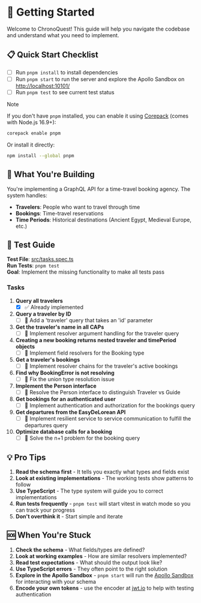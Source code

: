 # 🚀 Getting Started

Welcome to ChronoQuest! This guide will help you navigate the codebase and understand what you need to implement.

## 📋 Quick Start Checklist

- [ ] Run `pnpm install` to install dependencies
- [ ] Run `pnpm start` to run the server and explore the Apollo Sandbox on [http://localhost:10101/](http://localhost:10101/)
- [ ] Run `pnpm test` to see current test status

> [!NOTE]
> If you don't have `pnpm` installed, you can enable it using [Corepack](https://nodejs.org/api/corepack.html) (comes with Node.js 16.9+):
> ```bash
> corepack enable pnpm
> ```
> Or install it directly:
> ```bash
> npm install --global pnpm
> ```

## 🎯 What You're Building

You're implementing a GraphQL API for a time-travel booking agency. The system handles:

- **Travelers**: People who want to travel through time
- **Bookings**: Time-travel reservations
- **Time Periods**: Historical destinations (Ancient Egypt, Medieval Europe, etc.)

## 🧪 Test Guide

**Test File**: [src/tasks.spec.ts](src/tasks.spec.ts#L73)  
**Run Tests**: `pnpm test`  
**Goal**: Implement the missing functionality to make all tests pass  

### Tasks

1. **Query all travelers**
    - [x] ✅ Already implemented
2. **Query a traveler by ID**
    - [ ] 🔧 Add a 'traveler' query that takes an 'id' parameter
3. **Get the traveler's name in all CAPs**
    - [ ] 🔧 Implement resolver argument handling for the traveler query
4. **Creating a new booking returns nested traveler and timePeriod objects**
    - [ ] 🔧 Implement field resolvers for the Booking type
5. **Get a traveler's bookings**
    - [ ] 🔧 Implement resolver chains for the traveler's active bookings
6. **Find why BookingError is not resolving**
    - [ ] 🔧 Fix the union type resolution issue
7. **Implement the Person interface**
    - [ ] 🔧 Resolve the Person interface to distinguish Traveler vs Guide
8. **Get bookings for an authenticated user**
    - [ ] 🔧 Implement authentication and authorization for the bookings query
9. **Get departures from the EasyDeLorean API**
    - [ ] 🔧 Implement resilient service to service communication to fulfill the departures query
10. **Optimize database calls for a booking**
    - [ ] 🔧 Solve the n+1 problem for the booking query

## 💡 Pro Tips

1. **Read the schema first** - It tells you exactly what types and fields exist
2. **Look at existing implementations** - The working tests show patterns to follow
3. **Use TypeScript** - The type system will guide you to correct implementations
4. **Run tests frequently** - `pnpm test` will start vitest in watch mode so you can track your progress
5. **Don't overthink it** - Start simple and iterate

## 🆘 When You're Stuck

1. **Check the schema** - What fields/types are defined?
2. **Look at working examples** - How are similar resolvers implemented?
3. **Read test expectations** - What should the output look like?
4. **Use TypeScript errors** - They often point to the right solution
5. **Explore in the Apollo Sandbox** - `pnpm start` will run the [Apollo Sandbox](http://localhost:10101/) for interacting with your schema
6. **Encode your own tokens** - use the encoder at [jwt.io](https://www.jwt.io/) to help with testing authentication
